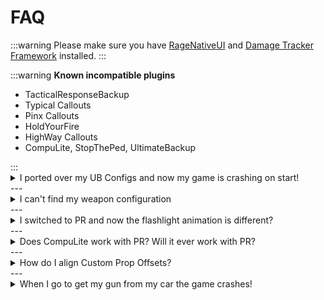 # FAQ

:::warning
Please make sure you have [RageNativeUI](https://github.com/alexguirre/RAGENativeUI/releases/tag/1.9.3) and [Damage Tracker Framework](https://www.lcpdfr.com/downloads/gta5mods/scripts/42767-damage-tracker-framework/) installed.
:::

:::warning
**Known incompatible plugins**
<ul>
    <li>TacticalResponseBackup</li>
    <li>Typical Callouts</li>
    <li>Pinx Callouts</li>
    <li>HoldYourFire</li>
    <li>HighWay Callouts</li>
    <li>CompuLite, StopThePed, UltimateBackup</li>
</ul>
:::
‎
<details>
  <summary>I ported over my UB Configs and now my game is crashing on start!</summary>
  <div>
    <div>This is a commmon issue with some config sets, please see **[this video](https://www.youtube.com/watch?v=C_UBs0qdT5U)** for solutions.</div>
  </div>
</details>
---
<details>
  <summary>I can't find my weapon configuration</summary>
  <div>
    <div>The Loadouts.xml can be found at `Grand Theft Auto V/plugins/LSPDFR/PolicingRedefined`. It will look like it supports multiple loadouts, **it does not**.</div>
    <ul>
        <li>Weapon names can be found here: https://wiki.rage.mp/wiki/Weapons</li>
        <li>Weapon component names can be found here: https://wiki.rage.mp/wiki/Weapons_Components</li>
    </ul>
  </div>
</details>
---
<details>
  <summary>I switched to PR and now the flashlight animation is different?</summary>
  <div>
    <div>Stop The Ped has it's own custom flashlight animation, PR does not yet. This may change in a future update.</div>
  </div>
</details>
---
<details>
  <summary>Does CompuLite work with PR? Will it ever work with PR?</summary>
  <div>
    <div>No.</div>
    We recommend you use **[ReportsPlus](https://www.lcpdfr.com/downloads/gta5mods/scripts/46968-reportsplus-external-mdt-new-custom-reports/)** or **[ExternalPoliceComputer](https://www.lcpdfr.com/downloads/gta5mods/scripts/45400-externalpolicecomputer/)**, as both are fully intergrated.
  </div>
</details>
---
<details>
  <summary>How do I align Custom Prop Offsets?</summary>
  <div>
    <div>Watch **[this](https://www.youtube.com/watch?v=hIImN6f9ayM)** video made by Marcel</div>
  </div>
</details>
---
<details>
  <summary>When I go to get my gun from my car the game crashes!</summary>
  <div>
    <div>Verify that:</div>
      <ul>
        <li>The weapon name is valid</li>
        <li>Your component names are valid</li>
        <li>Your loadout weapon name isn't empty</li>
        <li>You have no empty component entries</li>
      </ul>
      <div>Example of an empty component entry:</div>
      ```
      <WeaponComponents>
        <WeaponComponent></WeaponComponent>
      </WeaponComponents>
      ```
  </div>
</details>